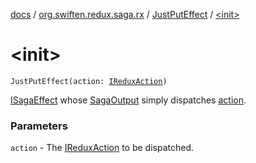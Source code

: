 [docs](../../index.md) / [org.swiften.redux.saga.rx](../index.md) / [JustPutEffect](index.md) / [&lt;init&gt;](./-init-.md)

# &lt;init&gt;

`JustPutEffect(action: `[`IReduxAction`](../../org.swiften.redux.core/-i-redux-action.md)`)`

[ISagaEffect](../../org.swiften.redux.saga.common/-i-saga-effect.md) whose [SagaOutput](../-saga-output/index.md) simply dispatches [action](action.md).

### Parameters

`action` - The [IReduxAction](../../org.swiften.redux.core/-i-redux-action.md) to be dispatched.